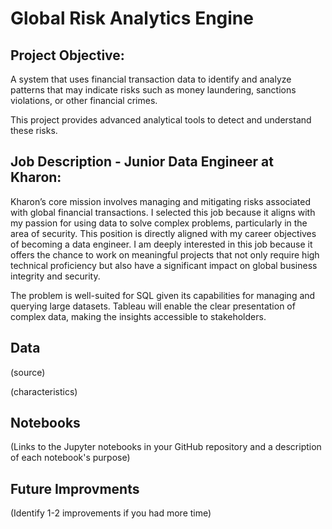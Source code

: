 # Global Risk Analytics Engine




## Project Objective:

A system that uses financial transaction data to identify and analyze patterns that may indicate risks such as money laundering, sanctions violations, or other financial crimes.

This project provides advanced analytical tools to detect and understand these risks.


## Job Description - Junior Data Engineer at Kharon:

Kharon’s core mission involves managing and mitigating risks associated with global financial transactions. I selected this job because it aligns with my passion for using data to solve complex problems, particularly in the area of security. This position is directly aligned with my career objectives of becoming a data engineer. I am deeply interested in this job because it offers the chance to work on meaningful projects that not only require high technical proficiency but also have a significant impact on global business integrity and security.

The problem is well-suited for SQL given its capabilities for managing and querying large datasets. Tableau will enable the clear presentation of complex data, making the insights accessible to stakeholders.


## Data

(source)

(characteristics)


## Notebooks

(Links to the Jupyter notebooks in your GitHub repository and a description of each notebook's purpose)


## Future Improvments

(Identify 1-2 improvements if you had more time)
